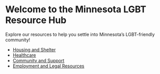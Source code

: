 # Welcome to the Minnesota LGBT Resource Hub

Explore our resources to help you settle into Minnesota’s LGBT-friendly community!

- [Housing and Shelter](housing.md)
- [Healthcare](healthcare.md)
- [Community and Support](community.md)
- [Employment and Legal Resources](employment.md)

